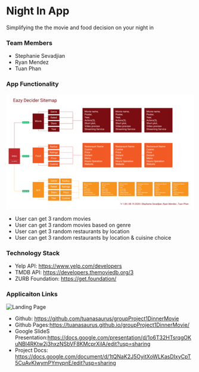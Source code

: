 # Night In App 

Simplifying the the movie and food decision on your night in

### Team Members

- Stephanie Sevadjian 
- Ryan Mendez
- Tuan Phan

### App Functionality 

![Site Map](docs/assets/groupProject_01_sitemap_V1_SS_RM_TP.png)

- User can get 3 random movies
- User can get 3 random movies based on genre 
- User can get 3 random restaurants by location
- User can get 3 random restaurants by location & cuisine choice

### Technology Stack

- Yelp API: https://www.yelp.com/developers
- TMDB API: https://developers.themoviedb.org/3
- ZURB Foundation: https://get.foundation/ 


### Applicaiton Links

![Landing Page](docs/assets/NIght_in_web_app.png)

- Github: https://github.com/tuanasaurus/groupProject1DinnerMovie
- Github Pages:https://tuanasaurus.github.io/groupProject1DinnerMovie/ 
- Google SlideS Presentation:https://docs.google.com/presentation/d/1o6T32HTsrqgOKuNBl4RKtw2j3hxzNSbVF8KMcprXilA/edit?usp=sharing
- Project Docs: https://docs.google.com/document/d/1tQNaK2J5OyitXoWLKasDIxyCpT5CuAvKIwymPYmypnE/edit?usp=sharing
